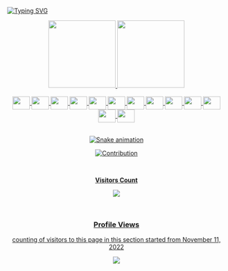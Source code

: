 [![Typing SVG](https://readme-typing-svg.herokuapp.com/?color=7F00FF&size=35&center=true&vCenter=true&width=1000&lines=I'm+Gabriel;I'm+a+FullStack+and+Mobile+Developer+:%29)](https://git.io/typing-svg)

<div align="center">
  <a href="https://github.com/lnxdxtf">
  <img height="155em" src="https://github-readme-stats.vercel.app/api?username=lnxdxtf&show_icons=true&theme=ocean_dark&include_all_commits=true&count_private=true"/>
  <img height="155em" src="https://github-readme-stats.vercel.app/api/top-langs/?username=lnxdxtf&layout=compact&langs_count=7&theme=ocean_dark"/>
</div>

  
<div align="center" style="display: inline_block"><br>

  <img align="center" height="30" width="40" src="https://cdn.jsdelivr.net/gh/devicons/devicon/icons/javascript/javascript-original.svg">
  <img align="center" height="30" width="40" src="https://cdn.jsdelivr.net/gh/devicons/devicon/icons/typescript/typescript-original.svg">
  <img align="center" height="30" width="40" src="https://cdn.jsdelivr.net/gh/devicons/devicon/icons/python/python-original.svg">
  <img align="center" height="30" width="40" src="https://cdn.worldvectorlogo.com/logos/fastapi-1.svg">
  <img align="center" height="30" width="40" src="https://cdn.jsdelivr.net/gh/devicons/devicon/icons/vuejs/vuejs-original.svg">
  <img align="center" height="30" width="40" src="https://cdn.jsdelivr.net/gh/devicons/devicon/icons/tailwindcss/tailwindcss-plain.svg">
  <img align="center" height="30" width="40" src="https://cdn.jsdelivr.net/gh/devicons/devicon/icons/dart/dart-original.svg">
  <img align="center" height="30" width="40" src="https://cdn.jsdelivr.net/gh/devicons/devicon/icons/rust/rust-plain.svg">
  <img align="center" height="30" width="40" src="https://cdn.jsdelivr.net/gh/devicons/devicon/icons/amazonwebservices/amazonwebservices-original.svg">
  <img align="center" height="30" width="40" src="https://cdn.jsdelivr.net/gh/devicons/devicon/icons/flutter/flutter-original.svg"> 
  <img align="center" height="30" width="40" src="https://cdn.jsdelivr.net/gh/devicons/devicon/icons/mongodb/mongodb-original-wordmark.svg"> 
  <img align="center" height="30" width="40" src="https://cdn.jsdelivr.net/gh/devicons/devicon/icons/mysql/mysql-original.svg"> 
  <img align="center" height="30" width="40" src="https://cdn.jsdelivr.net/gh/devicons/devicon/icons/docker/docker-original.svg"> 
</div>
   
<div align="center">
    <br>
  
  ![Snake animation](https://github.com/lnxdxtf/lnxdxtf/blob/output/github-contribution-grid-snake.svg)
  
 ![Contribution](https://activity-graph.herokuapp.com/graph?username=lnxdxtf&theme=gotham&hide_border=true&area=true&color=7F00FF)
    
  </br>
    <p align="centre"><b>Visitors Count</b></p>  
    <p align="center"><img align="center" src="https://profile-counter.glitch.me/{lnxdxtf}/count.svg" /></p> 
  </br>
  
### Profile Views
counting of visitors to this page in this section started from November 11, 2022

  ![](https://count.getloli.com/get/@lnxdxtf.github.readme)
  </br>
   </p>
</div>
